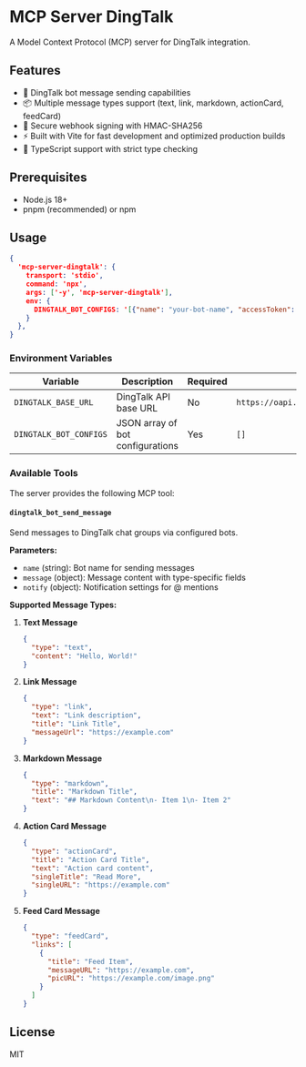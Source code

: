 # MCP Server DingTalk

A Model Context Protocol (MCP) server for DingTalk integration.

## Features

- 🤖 DingTalk bot message sending capabilities
- 📦 Multiple message types support (text, link, markdown, actionCard, feedCard)
- 🔐 Secure webhook signing with HMAC-SHA256
- ⚡ Built with Vite for fast development and optimized production builds
- 🎯 TypeScript support with strict type checking

## Prerequisites

- Node.js 18+
- pnpm (recommended) or npm

## Usage

```json
{
  'mcp-server-dingtalk': {
    transport: 'stdio',
    command: 'npx',
    args: ['-y', 'mcp-server-dingtalk'],
    env: {
      DINGTALK_BOT_CONFIGS: '[{"name": "your-bot-name", "accessToken": "your-access-token", "signSecret": "your-sign-secret"}]'
    }
  },
}
```

### Environment Variables

| Variable | Description | Required | Default |
|----------|-------------|----------|---------|
| `DINGTALK_BASE_URL` | DingTalk API base URL | No | `https://oapi.dingtalk.com/robot/send` |
| `DINGTALK_BOT_CONFIGS` | JSON array of bot configurations | Yes | `[]` |

### Available Tools

The server provides the following MCP tool:

#### `dingtalk_bot_send_message`

Send messages to DingTalk chat groups via configured bots.

**Parameters:**
- `name` (string): Bot name for sending messages
- `message` (object): Message content with type-specific fields
- `notify` (object): Notification settings for @ mentions

**Supported Message Types:**

1. **Text Message**
   ```json
   {
     "type": "text",
     "content": "Hello, World!"
   }
   ```

2. **Link Message**
   ```json
   {
     "type": "link",
     "text": "Link description",
     "title": "Link Title",
     "messageUrl": "https://example.com"
   }
   ```

3. **Markdown Message**
   ```json
   {
     "type": "markdown",
     "title": "Markdown Title",
     "text": "## Markdown Content\n- Item 1\n- Item 2"
   }
   ```

4. **Action Card Message**
   ```json
   {
     "type": "actionCard",
     "title": "Action Card Title",
     "text": "Action card content",
     "singleTitle": "Read More",
     "singleURL": "https://example.com"
   }
   ```

5. **Feed Card Message**
   ```json
   {
     "type": "feedCard",
     "links": [
       {
         "title": "Feed Item",
         "messageURL": "https://example.com",
         "picURL": "https://example.com/image.png"
       }
     ]
   }
   ```


## License

MIT
